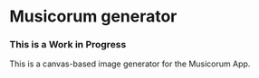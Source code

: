 # Musicorum generator
### **This is a Work in Progress**

This is a canvas-based image generator for the Musicorum App.
